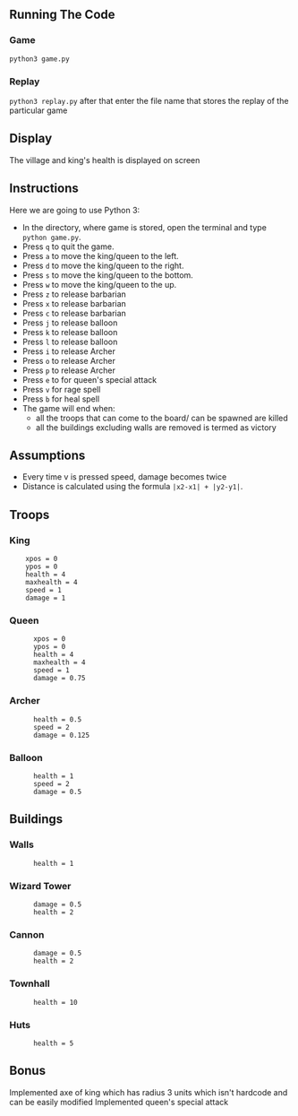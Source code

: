 ## Running The Code

### Game

`python3 game.py`

### Replay

`python3 replay.py` after that enter the file name that stores the replay of the particular game

## Display
The village and king's health is displayed on screen
## Instructions

Here we are going to use Python 3:

- In the directory, where game is stored, open the terminal and type `python game.py`.
- Press `q` to quit the game.
- Press `a` to move the king/queen to the left.
- Press `d` to move the king/queen to the right.
- Press `s` to move the king/queen to the bottom.
- Press `w` to move the king/queen to the up.
- Press `z` to release barbarian
- Press `x` to release barbarian
- Press `c` to release barbarian
- Press `j` to release balloon
- Press `k` to release balloon
- Press `l` to release balloon
- Press `i` to release Archer
- Press `o` to release Archer
- Press `p` to release Archer
- Press `e` to for queen's special attack
- Press `v` for rage spell
- Press `b` for heal spell
- The game will end when:
  - all the troops that can come to the board/ can be spawned are killed
  - all the buildings excluding walls are removed is termed as victory

## Assumptions
- Every time v is pressed speed, damage becomes twice
- Distance is calculated using the formula `|x2-x1| + |y2-y1|`.


## Troops

### King
```
    xpos = 0
    ypos = 0
    health = 4
    maxhealth = 4
    speed = 1
    damage = 1
```

### Queen
```
      xpos = 0
      ypos = 0
      health = 4
      maxhealth = 4
      speed = 1
      damage = 0.75
```

### Archer
```
      health = 0.5
      speed = 2
      damage = 0.125
```

### Balloon
```
      health = 1
      speed = 2
      damage = 0.5
```

## Buildings

### Walls
```
      health = 1
```

### Wizard Tower
```
      damage = 0.5
      health = 2
```

### Cannon
```
      damage = 0.5
      health = 2
```

### Townhall
```
      health = 10
```

### Huts
```
      health = 5
```

## Bonus
Implemented axe of king which has radius 3 units which isn't hardcode and can be easily modified
Implemented queen's special attack